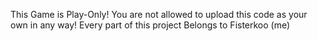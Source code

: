 This Game is Play-Only! You are not allowed to upload this code as your own in any way! Every part of this project Belongs to Fisterkoo (me)
